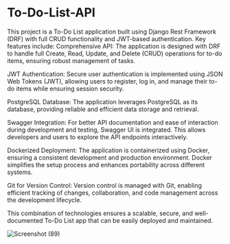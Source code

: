# To-Do-List-API
This project is a To-Do List application built using Django Rest Framework (DRF) with full CRUD functionality and JWT-based authentication. Key features include:
Comprehensive API: The application is designed with DRF to handle full Create, Read, Update, and Delete (CRUD) operations for to-do items, ensuring robust management of tasks.

JWT Authentication: Secure user authentication is implemented using JSON Web Tokens (JWT), allowing users to register, log in, and manage their to-do items while ensuring session security.

PostgreSQL Database: The application leverages PostgreSQL as its database, providing reliable and efficient data storage and retrieval.

Swagger Integration: For better API documentation and ease of interaction during development and testing, Swagger UI is integrated. This allows developers and users to explore the API endpoints interactively.

Dockerized Deployment: The application is containerized using Docker, ensuring a consistent development and production environment. Docker simplifies the setup process and enhances portability across different systems.

Git for Version Control: Version control is managed with Git, enabling efficient tracking of changes, collaboration, and code management across the development lifecycle.

This combination of technologies ensures a scalable, secure, and well-documented To-Do List app that can be easily deployed and maintained.

![Screenshot (89)](https://github.com/user-attachments/assets/7193e7c7-83bd-442e-bde3-17ba725faf55)
